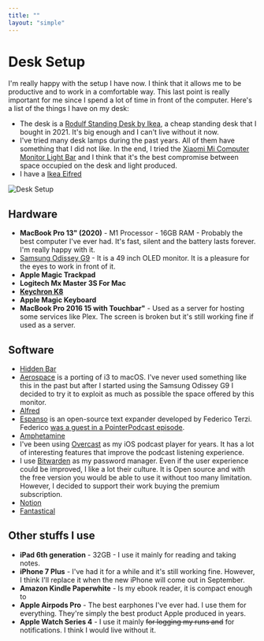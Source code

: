 ```yaml
---
title: ""
layout: "simple"
---
```


# Desk Setup


I'm really happy with the setup I have now. I think that it allows me to be productive and to work in a comfortable way. This last point is really important for me since I spend a lot of time in front of the computer. Here's a list of the things I have on my desk:

- The desk is a [Rodulf Standing Desk by Ikea](https://www.ikea.com/it/it/p/rodulf-scrivania-regolabile-in-altezza-grigio-bianco-s99326170/), a cheap standing desk that I bought in 2021. It's big enough and I can't live without it now.
- I've tried many desk lamps during the past years. All of them have something that I did not like. In the end, I tried the [Xiaomi Mi Computer Monitor Light Bar](https://www.mi.com/it/product/mi-computer-monitor-light-bar/) and I think that it's the best compromise between space occupied on the desk and light produced.
- I have a [Ikea Eifred](https://www.ikea.com/it/it/p/eifred-sedia-con-appoggio-per-ginocchia-gunnared-nero-grigio-90527069/)

![Desk Setup](/img/desk.jpeg)


## Hardware

- **MacBook Pro 13" (2020)** - M1 Processor - 16GB RAM - Probably the best computer I've ever had. It's fast, silent and the battery lasts forever. I'm really happy with it.
- [Samsung Odissey G9]() - It is a 49 inch OLED monitor. It is a pleasure for the eyes to work in front of it.
- **Apple Magic Trackpad**
- **Logitech Mx Master 3S For Mac**
- **[Keychron K8](https://www.keychron.com/products/keychron-k8-tenkeyless-wireless-mechanical-keyboard)**
- **Apple Magic Keyboard**
- **MacBook Pro 2016 15 with Touchbar"** - Used as a server for hosting some services like Plex. The screen is broken but it's still working fine if used as a server.

## Software

- [Hidden Bar](https://apps.apple.com/us/app/hidden-bar/id1452453066?mt=12)
- [Aerospace](https://github.com/nikitabobko/AeroSpace) is a porting of i3 to macOS. I've never used something like this in the past but after I started using the Samsung Odissey G9 I decided to try it to exploit as much as possible the space offered by this monitor.
- [Alfred](https://www.alfredapp.com/)
- [Espanso](https://espanso.org/) is an open-source text expander developed by Federico Terzi. Federico [was a guest in a PointerPodcast episode](https://pointerpodcast.it/p/pointer46-espanso-rust-e-open-source-con-federico-terzi/).
- [Amphetamine](https://apps.apple.com/it/app/amphetamine/id937984704?mt=12)
- I've been using [Overcast](https://overcast.fm/) as my iOS podcast player for years. It has a lot of interesting features that improve the podcast listening experience.
- I use [Bitwarden](https://bitwarden.com) as my password manager. Even if the user experience could be improved, I like a lot their culture. It is Open source and with the free version you would be able to use it without too many limitation. However, I decided to support their work buying the premium subscription. 
- [Notion](https://www.notion.so/)
- [Fantastical](https://flexibits.com/fantastical)

## Other stuffs I use

- **iPad 6th generation** - 32GB - I use it mainly for reading and taking notes.
- **iPhone 7 Plus** - I've had it for a while and it's still working fine. However, I think I'll replace it when the new iPhone will come out in September.
- **Amazon Kindle Paperwhite** - Is my ebook reader, it is compact enough to 
- **Apple Airpods Pro** - The best earphones I've ever had. I use them for everything. They're simply the best product Apple produced in years.
- **Apple Watch Series 4** - I use it mainly <del>for logging my runs and</del> for notifications. I think I would live without it.